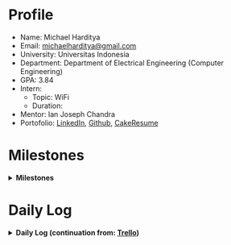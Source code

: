# Profile

- Name: Michael Harditya
- Email: michaelharditya@gmail.com
- University: Universitas Indonesia
- Department: Department of Electrical Engineering (Computer Engineering)
- GPA: 3.84
- Intern:
  - Topic: WiFi
  - Duration:
- Mentor: Ian Joseph Chandra
- Portofolio: [LinkedIn](https://www.linkedin.com/in/michael-harditya-8b36641b6/), [Github](https://github.com/GreyWard), [CakeResume](https://www.cakeresume.com/s--ni1e5AYUTGLRNPiVitlTfw--/michael-h-2e0b09)

# Milestones
<details>
<summary><b> Milestones </b></summary>

## Initial Checklist
- [x] 2023/12/19: Read the [Internship Orientation](https://trello.com/c/PYVVgzTv) (Agree: **Yes/~~No~~**) 
- [x] 2023/12/19: Join the [LINE group](https://line.me/ti/g/eu1WvNDT3o)
- [x] 2024/01/15: Find a thesis topic: [title]
- [x] 2024/01/15: Get a thesis advisor: [Thesis advisor name]
<details>
<summary> <b>InfluxDB Milestones (on hold) </b></summary>

>[!IMPORTANT]
>InfluxDB Milestones is on hold since the project is shifted.


## 1. InfluxDB (DL: 2024/05/30)
- [x] 2024/01/12: [InfluxDB v2.3.0](https://github.com/bmw-ece-ntust/internship/blob/2024-TEEP-12-Michael/learning_notes/InfluxDB_OpenWiFi_Installation.md) Installation
- [x] 2024/01/24 Create [InfluxDB v2.3.0 Installation Guide](https://github.com/bmw-ece-ntust/internship/blob/2024-TEEP-12-Michael/learning_notes/InfluxDB_OpenWiFi_Installation.md)
- [x] 2024/01/29 Learn [InfluxDB Data Movement](https://github.com/bmw-ece-ntust/internship/blob/455311a989f4c711584ec4b5fe806046f088a555/utils/InfluxImporter.py) with Python [Short Documentation](https://github.com/bmw-ece-ntust/internship/blob/455311a989f4c711584ec4b5fe806046f088a555/learning_notes/InfluxDB_Data_Movement.md)

## 2. OpenWiFi (DL: 2024/05/30)
- [x] 2024/01/12: [OpenWiFi](https://github.com/bmw-ece-ntust/internship/blob/2024-TEEP-11-Lauren/installation/OpenWifi-Installation-Guide.md#openwifi-installation) Installation
- [x] 2024/01/12 Create [OpenWiFi Installation Guide](https://github.com/NTUST-BMW-Lab/docs/blob/docs/OpenWiFi/installation-guide.md) with @bmw-ece-ntust/laurentanudjaya
- [ ] dddd/dd/dd Test OpenWiFi Controller

## 3. Integration (DL:2024/05/30)
- [x] 2024/01/22 Revise [UI System Architecture](https://viewer.diagrams.net/?tags=%7B%7D&highlight=0000ff&edit=_blank&layers=1&nav=1&title=System%20Architecture.drawio#Uhttps%3A%2F%2Fdrive.google.com%2Fuc%3Fid%3D1iWqbYK3In96VDeAM2ppxLMffx3mVnl_D%26export%3Ddownload)
- [ ] dddd/dd/dd: Integrate InfluxDB to Daniel's Crawler
- [ ] dddd/dd/dd: Integrate OpenWiFi to Daniel's Crawler
- [ ] dddd/dd/dd: Setup Environment
- [ ] dddd/dd/dd: Create AI model to predict Rouge AP
</details>
<details>
<summary> <b>O-RAN ChatBot Milestones </b></summary>

## 1. Data Preparation
- [ ] dddd/dd/dd: Prepare the O-RAN documentations
- [ ] dddd/dd/dd: Preprocess the O-RAN documentations
- [ ] dddd/dd/dd: Create O-RAN documentations embeddings

## 2. Building Database
- [ ] dddd/dd/dd: Create a vector database (to be defined)
- [ ] dddd/dd/dd: Save embeddings to the vector database

## 3. LangChain Integration
- [ ] dddd/dd/dd: Integrate the ChatBot model
- [ ] dddd/dd/dd: Integrate the vector embedding to generate vector query
- [ ] dddd/dd/dd: Integrate the vector database
</details>

## End of Internship
- [ ] 2024/08/13: Youtube project demo
- [ ] 2024/08/13: YouTube internship testimonial
- [ ] 2024/08/13: Google docs written testimonial & project summary
- [ ] 2024/08/20: Project repository + documentation
</details>

# Daily Log
<details>
<summary><b> Daily Log (continuation from: <a href=https://trello.com/c/VJbOjFfD/96-12-%F0%9F%87%AE%F0%9F%87%A9-ui-michael-wifi>Trello</a>)</b></summary>

## 2024/03/11
- 11.00 - 12.00 Migrating logs to GitHub
- 12.00 - 12.50 Defining [milestones for O-RAN ChatBot](#1-data-preparation)

## 2024/03/08
Moving from [Trello](https://trello.com/c/VJbOjFfD/96-12-%F0%9F%87%AE%F0%9F%87%A9-ui-michael-wifi#comment-65ea794ee4d3ea759f48f789).
</details>